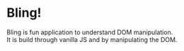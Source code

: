 # Bling!

Bling is fun application to understand DOM manipulation.<br>
It is build through vanilla JS and by manipulating the DOM.
